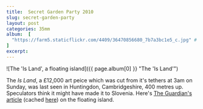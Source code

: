 ```yaml
---
title: 	Secret Garden Party 2010
slug: secret-garden-party
layout:	post
categories: 35mm
album:	[
  "https://farm5.staticflickr.com/4409/36470856680_7b7a3bc1e5_c.jpg" # the is land
]
excerpt: 
---
```

![The 'Is Land', a floating island]({{ page.album[0] }} "The 'Is Land'")

The *Is Land*, a £12,000 art peice which was cut from it's tethers at 3am on Sunday, was last seen in Huntingdon, Cambridgeshire, 400 metres up. Speculators think it might have made it to Slovenia. Here's [The Guardian's article][] (cached [here][cached Guardian article]) on the floating island.

[The Guardian's article]: https://www.theguardian.com/artanddesign/2011/aug/02/missing-inflatable-island-secret-garden "One of our islands is missing"
[cached Guardian article]: http://webcache.googleusercontent.com/search?q=cache:https://www.theguardian.com/artanddesign/2011/aug/02/missing-inflatable-island-secret-garden "One of our islands is missing"